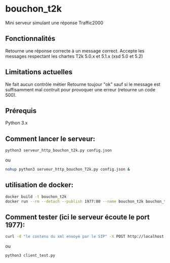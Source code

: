 # bouchon_t2k
Mini serveur simulant une réponse Traffic2000

## Fonctionnalités
Retourne une réponse correcte à un message correct.
Accepte les messages respectant les chartes T2k 5.0.x et 5.1.x (xsd 5.0 et 5.2)

## Limitations actuelles
Ne fait aucun contrôle métier
Retourne toujour "ok" sauf si le message est suffisamment mal contruit pour provoquer une erreur (retourne un code 500).

## Prérequis
Python 3.x

## Comment lancer le serveur:
```bash
python3 serveur_http_bouchon_t2k.py config.json
```
ou
```bash
nohup python3 serveur_http_bouchon_T2k.py config.json &
```

## utilisation de docker:
```bash
docker build -t bouchon_t2k
docker run --rm --detach --publish 1977:80 --name bouchon_t2k bouchon_t2k
```

## Comment tester (ici le serveur écoute le port 1977):
```bash
curl -d "le contenu du xml envoyé par le SIP" -X POST http://localhost:1977
```
ou 
```bash
python3 client_test.py 
```
